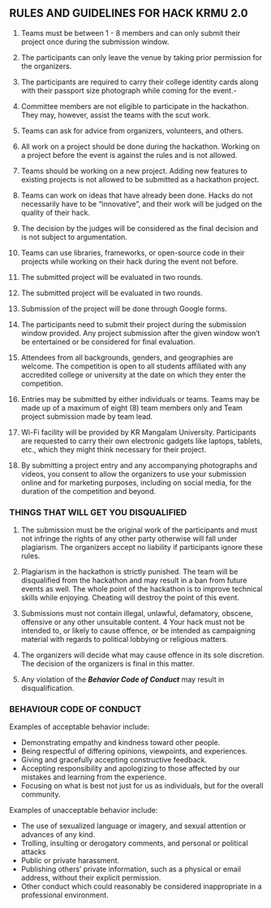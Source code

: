 ## RULES AND GUIDELINES FOR HACK KRMU 2.0

1. Teams must be between 1 - 8 members and can only submit their project once during the submission window.

2. The participants can only leave the venue by taking prior permission for the organizers.
3. The participants are required to carry their college identity cards along with their passport size photograph while coming for the event.-
4. Committee members are not eligible to participate in the hackathon. They may, however, assist the teams with the scut work.
5. Teams can ask for advice from organizers, volunteers, and others.
6. All work on a project should be done during the hackathon. Working on a project before the event is against the rules and is not allowed.
7. Teams should be working on a new project. Adding new features to existing projects is not allowed to be submitted as a hackathon project.
8. Teams can work on ideas that have already been done. Hacks do not necessarily have to be “innovative”, and their work will be judged on the quality of their hack.
9. The decision by the judges will be considered as the final decision and is not subject to argumentation.
10. Teams can use libraries, frameworks, or open-source code in their projects while working on their hack during the event not before.
11. The submitted project will be evaluated in two rounds.
12. The submitted project will be evaluated in two rounds.
13. Submission of the project will be done through Google forms.
14. The participants need to submit their project during the submission window provided. Any project submission after the given window won’t be entertained or be considered for final evaluation.
15. Attendees from all backgrounds, genders, and geographies are welcome. The competition is open to all students affiliated with any accredited college or university at the date on which they enter the competition.
16. Entries may be submitted by either individuals or teams. Teams may be made up of a maximum of eight (8) team members only and Team project submission made by team lead.
17. Wi-Fi facility will be provided by KR Mangalam University. Participants are requested to carry their own electronic gadgets like laptops, tablets, etc., which they might think necessary for their project.
18. By submitting a project entry and any accompanying photographs and videos, you consent to allow the organizers to use your submission online and for marketing purposes, including on social media, for the duration of the competition and beyond.

### THINGS THAT WILL GET YOU DISQUALIFIED

1. The submission must be the original work of the participants and must not infringe the rights of any other party otherwise will fall under plagiarism. The organizers accept no liability if participants ignore these rules.

3. Plagiarism in the hackathon is strictly punished. The team will be disqualified from the hackathon and may result in a ban from future events as well. The whole point of the hackathon is to improve technical skills while enjoying. Cheating will destroy the point of this event.
4. Submissions must not contain illegal, unlawful, defamatory, obscene, offensive or any other unsuitable content.
4  Your hack must not be intended to, or likely to cause offence, or be intended as campaigning material with regards to political lobbying or religious matters.
5. The organizers will decide what may cause offence in its sole discretion. The decision of the organizers is final in this matter.
6. Any violation of the ***Behavior Code of Conduct*** may result in disqualification.

### BEHAVIOUR CODE OF CONDUCT

Examples of acceptable behavior include:
- Demonstrating empathy and kindness toward other people.
- Being respectful of differing opinions, viewpoints, and experiences.
- Giving and gracefully accepting constructive feedback.
- Accepting responsibility and apologizing to those affected by our mistakes and learning from the experience.
- Focusing on what is best not just for us as individuals, but for the overall community.

Examples of unacceptable behavior include:

- The use of sexualized language or imagery, and sexual attention or advances of any kind.
- Trolling, insulting or derogatory comments, and personal or political attacks
- Public or private harassment.
- Publishing others’ private information, such as a physical or email address, without their explicit permission.
- Other conduct which could reasonably be considered inappropriate in a professional environment.


